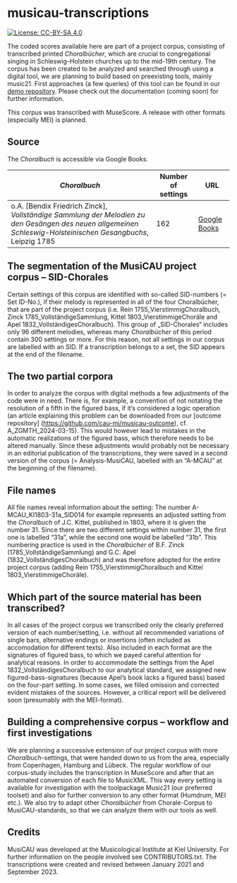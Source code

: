 # musicau-transcriptions

[![License: CC-BY-SA 4.0](https://licensebuttons.net/l/by-sa/3.0/88x31.png)](http://creativecommons.org/licenses/by-sa/4.0)

The coded scores available here are part of a project corpus, consisting of transcribed printed *Choralbücher*, which are crucial to congregational singing in Schleswig-Holstein churches up to the mid-19th century. The corpus has been created to be analyzed and searched through using a digital tool, we are planning to build based on preexisting tools, mainly music21. First approaches (a few queries) of this tool can be found in our [demo repository](https://github.com/cau-mi/musicau-demo). Please check out the documentation (coming soon) for further information.

This corpus was transcribed with MuseScore. A release with other formats (especially MEI) is planned.

## Source

The *Choralbuch* is accessible via Google Books.

| *Choralbuch* | Number of settings | URL |
| --- | --- | --- |
| o.A. [Bendix Friedrich Zinck], *Vollständige Sammlung der Melodien zu den Gesängen des neuen allgemeinen Schleswig-Holsteinischen Gesangbuchs*, Leipzig 1785 | 162 | [Google Books](https://www.google.de/books/edition/Vollst%C3%A4ndige_Sammlung_der_Melodien_zu_d/w3BnAAAAcAAJ?hl=de&gbpv=1&pg=PA9&printsec=frontcover)|


## The segmentation of the MusiCAU project corpus – SID-Chorales

Certain settings of this corpus are identified with so-called SID-numbers (= Set ID-No.), if their melody is represented in all of the four Choralbücher, that are part of the project corpus (i.e. Rein 1755_VierstimmigChoralbuch, Zinck 1785_VollständigeSammlung, Kittel 1803_VierstimmigeChoräle and Apel 1832_VollständigesChoralbuch). This group of „SID-Chorales“ includes only 96 different melodies, whereas many *Choralbücher* of this period contain 300 settings or more. For this reason, not all settings in our corpus are labelled with an SID. If a transcription belongs to a set, the SID appears at the end of the filename. 

## The two partial corpora

In order to analyze the corpus with digital methods a few adjustments of the code were in need. There is, for example, a convention of not notating the resolution of a fifth in the figured bass, if it’s considered a logic operation (an article explaining this problem can be downloaded from our [outcome repository] (https://github.com/cau-mi/musicau-outcome), cf. A_ZGMTH_2024-03-15). This would however lead to mistakes in the automatic realizations of the figured bass, which therefore needs to be altered manually. Since these adjustments would probably not be necessary in an editorial publication of the transcriptions, they were saved in a second version of the corpus (= Analysis-MusiCAU, labelled with an “A-MCAU” at the beginning of the filename).

## File names

All file names reveal information about the setting: The number A-MCAU_KI1803-31a_SID014 for example represents an adjusted setting from the *Choralbuch* of J.C. Kittel, published in 1803, where it is given the number 31. Since there are two different settings within number 31, the first one is labelled “31a”, while the second one would be labelled “31b”. This numbering practice is used in the *Choralbücher* of B.F. Zinck (1785_VollständigeSammlung) and G.C. Apel (1832_VollständigesChoralbuch) and was therefore adopted for the entire project corpus (adding Rein 1755_VierstimmigChoralbuch and Kittel 1803_VierstimmigeChoräle).

## Which part of the source material has been transcribed?

In all cases of the project corpus we transcribed only the clearly preferred version of each number/setting, i.e. without all recommended variations of single bars, alternative endings or insertions (often included as accomodation for different texts). Also included in each format are the signatures of figured bass, to which we payed careful attention for analytical reasons. In order to accommodate the settings from the Apel 1832_VollständigesChoralbuch to our analytical standard, we assigned new figured-bass-signatures (because Apel’s book lacks a figured bass) based on the four-part setting.
In some cases, we filled omission and corrected evident mistakes of the sources. However, a critical report will be delivered soon (presumably with the MEI-format).

## Building a comprehensive corpus – workflow and first investigations

We are planning a successive extension of our project corpus with more *Choralbuch*-settings, that were handed down to us from the area, especially from Copenhagen, Hamburg and Lübeck. The regular workflow of our corpus-study includes the transcription in MuseScore and after that an automated conversion of each file to MusicXML. This way every setting is available for investigation with the toolpackage Music21 (our preferred toolset) and also for further conversion to any other format (Humdrum, MEI etc.). We also try to adapt other *Choralbücher* from Chorale-Corpus to MusiCAU-standards, so that we can analyze them with our tools as well.

## Credits

MusiCAU was developed at the Musicological Institute at Kiel University. For further information on the people involved see CONTRIBUTORS.txt.
The transcriptions were created and revised between January 2021 and September 2023.